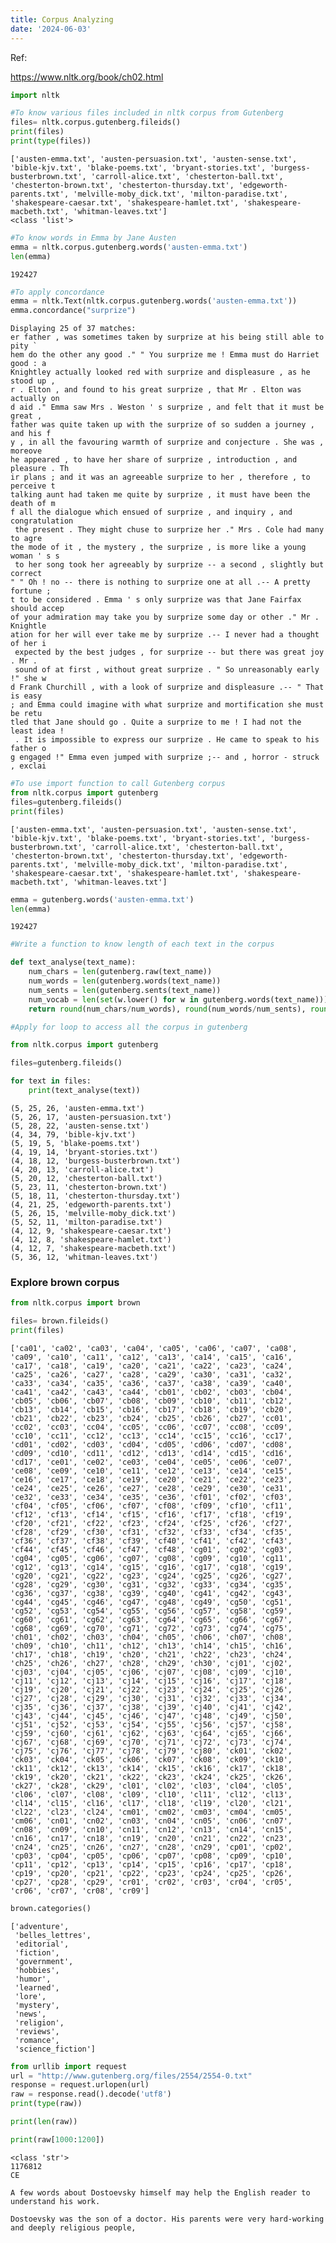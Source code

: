 ```yaml
---
title: Corpus Analyzing
date: '2024-06-03'
---
```

Ref:

https://www.nltk.org/book/ch02.html

```python
import nltk
```

```python
#To know various files included in nltk corpus from Gutenberg
files= nltk.corpus.gutenberg.fileids()
print(files)
print(type(files))
```

    ['austen-emma.txt', 'austen-persuasion.txt', 'austen-sense.txt', 'bible-kjv.txt', 'blake-poems.txt', 'bryant-stories.txt', 'burgess-busterbrown.txt', 'carroll-alice.txt', 'chesterton-ball.txt', 'chesterton-brown.txt', 'chesterton-thursday.txt', 'edgeworth-parents.txt', 'melville-moby_dick.txt', 'milton-paradise.txt', 'shakespeare-caesar.txt', 'shakespeare-hamlet.txt', 'shakespeare-macbeth.txt', 'whitman-leaves.txt']
    <class 'list'>

```python
#To know words in Emma by Jane Austen
emma = nltk.corpus.gutenberg.words('austen-emma.txt')
len(emma)
```

    192427

```python
#To apply concordance
emma = nltk.Text(nltk.corpus.gutenberg.words('austen-emma.txt'))
emma.concordance("surprize")
```

    Displaying 25 of 37 matches:
    er father , was sometimes taken by surprize at his being still able to pity ` 
    hem do the other any good ." " You surprize me ! Emma must do Harriet good : a
    Knightley actually looked red with surprize and displeasure , as he stood up ,
    r . Elton , and found to his great surprize , that Mr . Elton was actually on 
    d aid ." Emma saw Mrs . Weston ' s surprize , and felt that it must be great ,
    father was quite taken up with the surprize of so sudden a journey , and his f
    y , in all the favouring warmth of surprize and conjecture . She was , moreove
    he appeared , to have her share of surprize , introduction , and pleasure . Th
    ir plans ; and it was an agreeable surprize to her , therefore , to perceive t
    talking aunt had taken me quite by surprize , it must have been the death of m
    f all the dialogue which ensued of surprize , and inquiry , and congratulation
     the present . They might chuse to surprize her ." Mrs . Cole had many to agre
    the mode of it , the mystery , the surprize , is more like a young woman ' s s
     to her song took her agreeably by surprize -- a second , slightly but correct
    " " Oh ! no -- there is nothing to surprize one at all .-- A pretty fortune ; 
    t to be considered . Emma ' s only surprize was that Jane Fairfax should accep
    of your admiration may take you by surprize some day or other ." Mr . Knightle
    ation for her will ever take me by surprize .-- I never had a thought of her i
     expected by the best judges , for surprize -- but there was great joy . Mr . 
     sound of at first , without great surprize . " So unreasonably early !" she w
    d Frank Churchill , with a look of surprize and displeasure .-- " That is easy
    ; and Emma could imagine with what surprize and mortification she must be retu
    tled that Jane should go . Quite a surprize to me ! I had not the least idea !
     . It is impossible to express our surprize . He came to speak to his father o
    g engaged !" Emma even jumped with surprize ;-- and , horror - struck , exclai

```python
#To use import function to call Gutenberg corpus
from nltk.corpus import gutenberg
files=gutenberg.fileids()
print(files)
```

    ['austen-emma.txt', 'austen-persuasion.txt', 'austen-sense.txt', 'bible-kjv.txt', 'blake-poems.txt', 'bryant-stories.txt', 'burgess-busterbrown.txt', 'carroll-alice.txt', 'chesterton-ball.txt', 'chesterton-brown.txt', 'chesterton-thursday.txt', 'edgeworth-parents.txt', 'melville-moby_dick.txt', 'milton-paradise.txt', 'shakespeare-caesar.txt', 'shakespeare-hamlet.txt', 'shakespeare-macbeth.txt', 'whitman-leaves.txt']

```python
emma = gutenberg.words('austen-emma.txt')
len(emma)
```

    192427

```python
#Write a function to know length of each text in the corpus

def text_analyse(text_name):
    num_chars = len(gutenberg.raw(text_name))
    num_words = len(gutenberg.words(text_name))
    num_sents = len(gutenberg.sents(text_name))
    num_vocab = len(set(w.lower() for w in gutenberg.words(text_name)))
    return round(num_chars/num_words), round(num_words/num_sents), round(num_words/num_vocab), text_name
```

```python
#Apply for loop to access all the corpus in gutenberg

from nltk.corpus import gutenberg

files=gutenberg.fileids()

for text in files:
    print(text_analyse(text))
```

    (5, 25, 26, 'austen-emma.txt')
    (5, 26, 17, 'austen-persuasion.txt')
    (5, 28, 22, 'austen-sense.txt')
    (4, 34, 79, 'bible-kjv.txt')
    (5, 19, 5, 'blake-poems.txt')
    (4, 19, 14, 'bryant-stories.txt')
    (4, 18, 12, 'burgess-busterbrown.txt')
    (4, 20, 13, 'carroll-alice.txt')
    (5, 20, 12, 'chesterton-ball.txt')
    (5, 23, 11, 'chesterton-brown.txt')
    (5, 18, 11, 'chesterton-thursday.txt')
    (4, 21, 25, 'edgeworth-parents.txt')
    (5, 26, 15, 'melville-moby_dick.txt')
    (5, 52, 11, 'milton-paradise.txt')
    (4, 12, 9, 'shakespeare-caesar.txt')
    (4, 12, 8, 'shakespeare-hamlet.txt')
    (4, 12, 7, 'shakespeare-macbeth.txt')
    (5, 36, 12, 'whitman-leaves.txt')

### Explore brown corpus

```python
from nltk.corpus import brown
```

```python
files= brown.fileids()
print(files)
```

    ['ca01', 'ca02', 'ca03', 'ca04', 'ca05', 'ca06', 'ca07', 'ca08', 'ca09', 'ca10', 'ca11', 'ca12', 'ca13', 'ca14', 'ca15', 'ca16', 'ca17', 'ca18', 'ca19', 'ca20', 'ca21', 'ca22', 'ca23', 'ca24', 'ca25', 'ca26', 'ca27', 'ca28', 'ca29', 'ca30', 'ca31', 'ca32', 'ca33', 'ca34', 'ca35', 'ca36', 'ca37', 'ca38', 'ca39', 'ca40', 'ca41', 'ca42', 'ca43', 'ca44', 'cb01', 'cb02', 'cb03', 'cb04', 'cb05', 'cb06', 'cb07', 'cb08', 'cb09', 'cb10', 'cb11', 'cb12', 'cb13', 'cb14', 'cb15', 'cb16', 'cb17', 'cb18', 'cb19', 'cb20', 'cb21', 'cb22', 'cb23', 'cb24', 'cb25', 'cb26', 'cb27', 'cc01', 'cc02', 'cc03', 'cc04', 'cc05', 'cc06', 'cc07', 'cc08', 'cc09', 'cc10', 'cc11', 'cc12', 'cc13', 'cc14', 'cc15', 'cc16', 'cc17', 'cd01', 'cd02', 'cd03', 'cd04', 'cd05', 'cd06', 'cd07', 'cd08', 'cd09', 'cd10', 'cd11', 'cd12', 'cd13', 'cd14', 'cd15', 'cd16', 'cd17', 'ce01', 'ce02', 'ce03', 'ce04', 'ce05', 'ce06', 'ce07', 'ce08', 'ce09', 'ce10', 'ce11', 'ce12', 'ce13', 'ce14', 'ce15', 'ce16', 'ce17', 'ce18', 'ce19', 'ce20', 'ce21', 'ce22', 'ce23', 'ce24', 'ce25', 'ce26', 'ce27', 'ce28', 'ce29', 'ce30', 'ce31', 'ce32', 'ce33', 'ce34', 'ce35', 'ce36', 'cf01', 'cf02', 'cf03', 'cf04', 'cf05', 'cf06', 'cf07', 'cf08', 'cf09', 'cf10', 'cf11', 'cf12', 'cf13', 'cf14', 'cf15', 'cf16', 'cf17', 'cf18', 'cf19', 'cf20', 'cf21', 'cf22', 'cf23', 'cf24', 'cf25', 'cf26', 'cf27', 'cf28', 'cf29', 'cf30', 'cf31', 'cf32', 'cf33', 'cf34', 'cf35', 'cf36', 'cf37', 'cf38', 'cf39', 'cf40', 'cf41', 'cf42', 'cf43', 'cf44', 'cf45', 'cf46', 'cf47', 'cf48', 'cg01', 'cg02', 'cg03', 'cg04', 'cg05', 'cg06', 'cg07', 'cg08', 'cg09', 'cg10', 'cg11', 'cg12', 'cg13', 'cg14', 'cg15', 'cg16', 'cg17', 'cg18', 'cg19', 'cg20', 'cg21', 'cg22', 'cg23', 'cg24', 'cg25', 'cg26', 'cg27', 'cg28', 'cg29', 'cg30', 'cg31', 'cg32', 'cg33', 'cg34', 'cg35', 'cg36', 'cg37', 'cg38', 'cg39', 'cg40', 'cg41', 'cg42', 'cg43', 'cg44', 'cg45', 'cg46', 'cg47', 'cg48', 'cg49', 'cg50', 'cg51', 'cg52', 'cg53', 'cg54', 'cg55', 'cg56', 'cg57', 'cg58', 'cg59', 'cg60', 'cg61', 'cg62', 'cg63', 'cg64', 'cg65', 'cg66', 'cg67', 'cg68', 'cg69', 'cg70', 'cg71', 'cg72', 'cg73', 'cg74', 'cg75', 'ch01', 'ch02', 'ch03', 'ch04', 'ch05', 'ch06', 'ch07', 'ch08', 'ch09', 'ch10', 'ch11', 'ch12', 'ch13', 'ch14', 'ch15', 'ch16', 'ch17', 'ch18', 'ch19', 'ch20', 'ch21', 'ch22', 'ch23', 'ch24', 'ch25', 'ch26', 'ch27', 'ch28', 'ch29', 'ch30', 'cj01', 'cj02', 'cj03', 'cj04', 'cj05', 'cj06', 'cj07', 'cj08', 'cj09', 'cj10', 'cj11', 'cj12', 'cj13', 'cj14', 'cj15', 'cj16', 'cj17', 'cj18', 'cj19', 'cj20', 'cj21', 'cj22', 'cj23', 'cj24', 'cj25', 'cj26', 'cj27', 'cj28', 'cj29', 'cj30', 'cj31', 'cj32', 'cj33', 'cj34', 'cj35', 'cj36', 'cj37', 'cj38', 'cj39', 'cj40', 'cj41', 'cj42', 'cj43', 'cj44', 'cj45', 'cj46', 'cj47', 'cj48', 'cj49', 'cj50', 'cj51', 'cj52', 'cj53', 'cj54', 'cj55', 'cj56', 'cj57', 'cj58', 'cj59', 'cj60', 'cj61', 'cj62', 'cj63', 'cj64', 'cj65', 'cj66', 'cj67', 'cj68', 'cj69', 'cj70', 'cj71', 'cj72', 'cj73', 'cj74', 'cj75', 'cj76', 'cj77', 'cj78', 'cj79', 'cj80', 'ck01', 'ck02', 'ck03', 'ck04', 'ck05', 'ck06', 'ck07', 'ck08', 'ck09', 'ck10', 'ck11', 'ck12', 'ck13', 'ck14', 'ck15', 'ck16', 'ck17', 'ck18', 'ck19', 'ck20', 'ck21', 'ck22', 'ck23', 'ck24', 'ck25', 'ck26', 'ck27', 'ck28', 'ck29', 'cl01', 'cl02', 'cl03', 'cl04', 'cl05', 'cl06', 'cl07', 'cl08', 'cl09', 'cl10', 'cl11', 'cl12', 'cl13', 'cl14', 'cl15', 'cl16', 'cl17', 'cl18', 'cl19', 'cl20', 'cl21', 'cl22', 'cl23', 'cl24', 'cm01', 'cm02', 'cm03', 'cm04', 'cm05', 'cm06', 'cn01', 'cn02', 'cn03', 'cn04', 'cn05', 'cn06', 'cn07', 'cn08', 'cn09', 'cn10', 'cn11', 'cn12', 'cn13', 'cn14', 'cn15', 'cn16', 'cn17', 'cn18', 'cn19', 'cn20', 'cn21', 'cn22', 'cn23', 'cn24', 'cn25', 'cn26', 'cn27', 'cn28', 'cn29', 'cp01', 'cp02', 'cp03', 'cp04', 'cp05', 'cp06', 'cp07', 'cp08', 'cp09', 'cp10', 'cp11', 'cp12', 'cp13', 'cp14', 'cp15', 'cp16', 'cp17', 'cp18', 'cp19', 'cp20', 'cp21', 'cp22', 'cp23', 'cp24', 'cp25', 'cp26', 'cp27', 'cp28', 'cp29', 'cr01', 'cr02', 'cr03', 'cr04', 'cr05', 'cr06', 'cr07', 'cr08', 'cr09']

```python
brown.categories()
```

    ['adventure',
     'belles_lettres',
     'editorial',
     'fiction',
     'government',
     'hobbies',
     'humor',
     'learned',
     'lore',
     'mystery',
     'news',
     'religion',
     'reviews',
     'romance',
     'science_fiction']

```python
from urllib import request
url = "http://www.gutenberg.org/files/2554/2554-0.txt"
response = request.urlopen(url)
raw = response.read().decode('utf8')
print(type(raw))

print(len(raw))

print(raw[1000:1200])
```

    <class 'str'>
    1176812
    CE
    
    A few words about Dostoevsky himself may help the English reader to
    understand his work.
    
    Dostoevsky was the son of a doctor. His parents were very hard-working
    and deeply religious people, 

